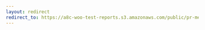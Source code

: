 ```yaml
---
layout: redirect
redirect_to: https://a8c-woo-test-reports.s3.amazonaws.com/public/pr-merge/40771/api/index.html
---
```

